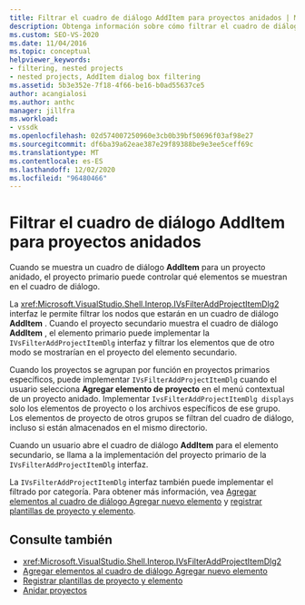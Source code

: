```yaml
---
title: Filtrar el cuadro de diálogo AddItem para proyectos anidados | Microsoft Docs
description: Obtenga información sobre cómo filtrar el cuadro de diálogo AddItem para un proyecto anidado en Visual Studio implementando la interfaz IVsFilterAddProjectItemDlg del proyecto primario.
ms.custom: SEO-VS-2020
ms.date: 11/04/2016
ms.topic: conceptual
helpviewer_keywords:
- filtering, nested projects
- nested projects, AddItem dialog box filtering
ms.assetid: 5b3e352e-7f18-4f66-be16-b0ad55637ce5
author: acangialosi
ms.author: anthc
manager: jillfra
ms.workload:
- vssdk
ms.openlocfilehash: 02d574007250960e3cb0b39bf50696f03af98e27
ms.sourcegitcommit: df6ba39a62eae387e29f89388be9e3ee5ceff69c
ms.translationtype: MT
ms.contentlocale: es-ES
ms.lasthandoff: 12/02/2020
ms.locfileid: "96480466"
---
```

# <a name="filter-the-additem-dialog-box-for-nested-projects"></a>Filtrar el cuadro de diálogo AddItem para proyectos anidados
Cuando se muestra un cuadro de diálogo **AddItem** para un proyecto anidado, el proyecto primario puede controlar qué elementos se muestran en el cuadro de diálogo.

 La <xref:Microsoft.VisualStudio.Shell.Interop.IVsFilterAddProjectItemDlg2> interfaz le permite filtrar los nodos que estarán en un cuadro de diálogo **AddItem** . Cuando el proyecto secundario muestra el cuadro de diálogo **AddItem** , el elemento primario puede implementar la `IVsFilterAddProjectItemDlg` interfaz y filtrar los elementos que de otro modo se mostrarían en el proyecto del elemento secundario.

 Cuando los proyectos se agrupan por función en proyectos primarios específicos, puede implementar `IVsFilterAddProjectItemDlg` cuando el usuario selecciona **Agregar elemento de proyecto** en el menú contextual de un proyecto anidado. Implementar `IvsFilterAddProjectItemDlg displays` solo los elementos de proyecto o los archivos específicos de ese grupo. Los elementos de proyecto de otros grupos se filtran del cuadro de diálogo, incluso si están almacenados en el mismo directorio.

 Cuando un usuario abre el cuadro de diálogo **AddItem** para el elemento secundario, se llama a la implementación del proyecto primario de la `IVsFilterAddProjectItemDlg` interfaz.

 La `IVsFilterAddProjectItemDlg` interfaz también puede implementar el filtrado por categoría. Para obtener más información, vea [Agregar elementos al cuadro de diálogo Agregar nuevo elemento](../../extensibility/internals/adding-items-to-the-add-new-item-dialog-boxes.md) y [registrar plantillas de proyecto y elemento](../../extensibility/internals/registering-project-and-item-templates.md).

## <a name="see-also"></a>Consulte también
- <xref:Microsoft.VisualStudio.Shell.Interop.IVsFilterAddProjectItemDlg2>
- [Agregar elementos al cuadro de diálogo Agregar nuevo elemento](../../extensibility/internals/adding-items-to-the-add-new-item-dialog-boxes.md)
- [Registrar plantillas de proyecto y elemento](../../extensibility/internals/registering-project-and-item-templates.md)
- [Anidar proyectos](../../extensibility/internals/nesting-projects.md)

